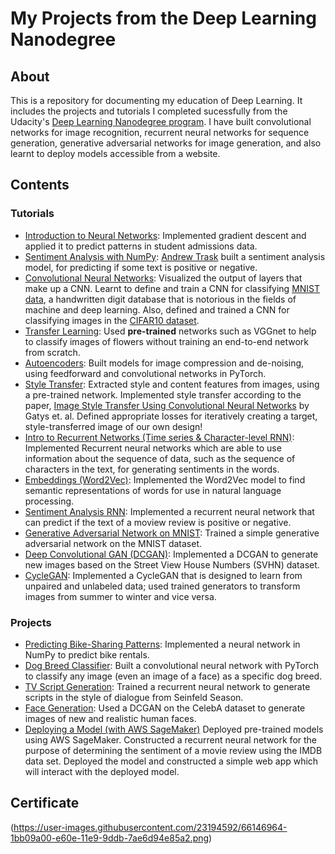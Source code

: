 # My Projects from the Deep Learning Nanodegree

## About
This is a repository for documenting my education of Deep Learning. It includes the projects and tutorials I completed sucessfully from the Udacity's [Deep Learning Nanodegree program](https://www.udacity.com/course/deep-learning-nanodegree--nd101). I have built convolutional networks for image recognition, recurrent neural networks for sequence generation, generative adversarial networks for image generation, and also learnt to deploy models accessible from a website.


## Contents

### Tutorials
* [Introduction to Neural Networks](https://github.com/kshntn/DLND/blob/master/Analyzing%20Student%20Data/StudentAdmissions.ipynb): Implemented gradient descent and applied it to predict patterns in student admissions data.
* [Sentiment Analysis with NumPy](https://github.com/kshntn/DLND/blob/master/Sentiment%20Analysis/Sentiment_Classification_Projects.ipynb): [Andrew Trask](http://iamtrask.github.io/) built a sentiment analysis model, for predicting if some text is positive or negative.
* [Convolutional Neural Networks](https://github.com/kshntn/DLND/tree/master/Convolutional%20Neural%20Networks): Visualized the output of layers that make up a CNN. Learnt to define and train a CNN for classifying [MNIST data](https://en.wikipedia.org/wiki/MNIST_database), a handwritten digit database that is notorious in the fields of machine and deep learning. Also, defined and trained a CNN for classifying images in the [CIFAR10 dataset](https://www.cs.toronto.edu/~kriz/cifar.html).
* [Transfer Learning](https://github.com/kshntn/DLND/blob/master/Transfer%20Learning/Transfer_Learning_Exercise.ipynb): Used **pre-trained** networks such as VGGnet to help to classify images of flowers without training an end-to-end network from scratch.
* [Autoencoders](https://github.com/kshntn/DLND/tree/master/Convolutional%20Autoencoder): Built models for image compression and de-noising, using feedforward and convolutional networks in PyTorch.
* [Style Transfer](https://github.com/kshntn/DLND/blob/master/Style%20Transfer/Style_Transfer_Exercise.ipynb): Extracted style and content features from images, using a pre-trained network. Implemented style transfer according to the paper, [Image Style Transfer Using Convolutional Neural Networks](https://www.cv-foundation.org/openaccess/content_cvpr_2016/papers/Gatys_Image_Style_Transfer_CVPR_2016_paper.pdf) by Gatys et. al. Defined appropriate losses for iteratively creating a target, style-transferred image of our own design!
* [Intro to Recurrent Networks (Time series & Character-level RNN)](https://github.com/kshntn/DLND/tree/master/RNN): Implemented Recurrent neural networks which are able to use information about the sequence of data, such as the sequence of characters in the text, for generating sentiments in the words.
* [Embeddings (Word2Vec)](https://github.com/kshntn/DLND/tree/master/Embedding%20and%20Word2Vec): Implemented the Word2Vec model to find semantic representations of words for use in natural language processing.
* [Sentiment Analysis RNN](https://github.com/kshntn/DLND/blob/master/RNN/Sentiment%20Prediction/Sentiment_RNN_Exercise.ipynb): Implemented a recurrent neural network that can predict if the text of a moview review is positive or negative.
* [Generative Adversarial Network on MNIST](https://github.com/kshntn/DLND/blob/master/GANs/MNIST%20GAN/MNIST_GAN_Exercise.ipynb): Trained a simple generative adversarial network on the MNIST dataset.
* [Deep Convolutional GAN (DCGAN)](https://github.com/kshntn/DLND/blob/master/GANs/DCGAN/DCGAN_Exercise.ipynb): Implemented a DCGAN to generate new images based on the Street View House Numbers (SVHN) dataset.
* [CycleGAN](https://github.com/kshntn/DLND/blob/master/GANs/CycleGAN/CycleGAN_Exercise.ipynb): Implemented a CycleGAN that is designed to learn from unpaired and unlabeled data; used trained generators to transform images from summer to winter and vice versa.



### Projects

* [Predicting Bike-Sharing Patterns](https://github.com/kshntn/DLND/tree/master/Project%20-1/first_neural_network-265150): Implemented a neural network in NumPy to predict bike rentals.
* [Dog Breed Classifier](https://github.com/kshntn/DLND/tree/master/Project%20-2): Built a convolutional neural network with PyTorch to classify any image (even an image of a face) as a specific dog breed.
* [TV Script Generation](https://github.com/kshntn/DLND/tree/master/Project-3): Trained a recurrent neural network to generate scripts in the style of dialogue from Seinfeld Season.
* [Face Generation](https://github.com/kshntn/DLND/tree/master/Project-4): Used a DCGAN on the CelebA dataset to generate images of new and realistic human faces.
* [Deploying a Model (with AWS SageMaker)](https://github.com/kshntn/DLND/tree/master/Project-5) Deployed pre-trained models using AWS SageMaker. Constructed a recurrent neural network for the purpose of determining the sentiment of a movie review using the IMDB data set. Deployed the model and constructed a simple web app which will interact with the deployed model.




## Certificate
(https://user-images.githubusercontent.com/23194592/66146964-1bb09a00-e60e-11e9-9ddb-7ae6d94e85a2.png)

